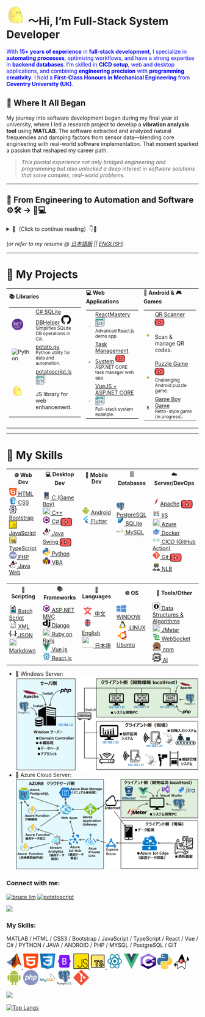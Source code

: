 # <img src="https://github.com/potatoscript/MyDocuments/blob/main/potato.png" width="50px"> **～Hi**, I’m Full-Stack System Developer 

<span style="color:blue;">With <strong>15+ years of experience</strong> in <strong>full-stack development</strong>, I specialize in <strong>automating processes</strong>, optimizing workflows, and have a strong expertise in <strong>backend databases</strong>. I’m skilled in <strong>CICD setup</strong>, web and desktop applications, and combining <strong>engineering precision</strong> with <strong>programming creativity</strong>. I hold a <strong>First-Class Honours in Mechanical Engineering</strong> from <strong>Coventry University (UK)</strong>.</span>



## 🔧 Where It All Began

My journey into software development began during my final year at university, where I led a research project to develop a **vibration analysis tool** using **MATLAB**. The software extracted and analyzed natural frequencies and damping factors from sensor data—blending core engineering with real-world software implementation. That moment sparked a passion that reshaped my career path.

> _This pivotal experience not only bridged engineering and programming but also unlocked a deep interest in software solutions that solve complex, real-world problems._

---

## 💼 From Engineering to Automation and Software ⚙️🛠️ → 🧠💻  

<details>
  <summary>🥔（Click to continue reading）👇📖</summary> 
  <br>

After graduation, I started my career in **Singapore** as an **Oilseal Product Designer & Production Engineer**, designing components, tooling, and production workflows. I quickly realized the potential of software to streamline processes, so I built an internal **Production Information Management System**, dramatically improving efficiency on the shop floor.

My three-year assignment at the **Thailand branch** further honed my automation skills—leading cost-reduction projects and collaborating with vendors to build custom production machinery. These hands-on experiences gave me a rare edge: combining physical systems knowledge with digital transformation expertise.

<img src="https://github.com/potatoscript/MyDocuments/blob/main/Design_Engineer_Jobs.png?raw=true" width=600px />

---

## 💻 From Engineer to Full-Stack Developer

As I transitioned into full-time development, I mastered a broad tech stack, including:

- 🧠 **Languages**: Java, C#, Python, JavaScript, PHP, SQL  
- 🎨 **Frontend**: HTML, CSS, Vue.js, React.js  
- 🛠️ **Backend**: ASP.NET Core, Python (Flask/FastAPI), Node.js  
- 🗄️ **Databases**: SQLite, MySQL, PostgreSQL  
- ☁️ **Cloud & Infrastructure**: Azure, Windows Server (IIS, Apache)  
- 🔄 **DevOps & Tools**: Git, GitHub, GitLab, SharePoint, CI/CD pipelines, Docker

---

Key projects include:

- 🧩 **[Potato.js](https://potatoscript.github.io/homepage/)** – a custom JavaScript library  
- 📱 **[QR Scanner Organizer](https://youtu.be/2Gj8fluQQpQ?si=Q4U6LB6IctjtIGM0)** – an Android app for scanning and organizing QR data  
- 🌐 **Web system** using **Vue.js + ASP.NET Core API** for full-stack functionality  
- 🧠 Efficiently handled **1,000,000+ daily wafer data records** in CSV format for a semiconductor company, converting and managing them with Python into a structured database

---

## 🧠 Current Focus: CAD System Development

I'm currently working on a fully custom **2D CAD system**, integrating:

- **C++ (Open CASCADE)** for geometric computations  
- **C# WPF** for desktop UI/UX development

This project is the culmination of my engineering and programming experience—building a CAD tool from the ground up with precision geometry handling and real-time dimension editing.

<img src="https://github.com/potatoscript/MyDocuments/blob/main/python.dev.env.png?raw=true" width=600px />

---

## 👨‍💻 Developer Mindset

- 💡 **Problem Solver**: Whether it’s factory automation or database transformation, I love creating scalable, long-term solutions.
- 🔁 **Continuous Learner**: I regularly upgrade my skill set, from cloud servers to advanced UI frameworks.
- 🤝 **Team Collaborator**: I’ve led cross-border teams, managed version control using **Git**, and used **GitHub Projects** and **SharePoint** to ensure smooth collaboration and documentation.

---

## 🌟 Let’s Connect

If you’re looking for a high-impact developer with a strong engineering backbone and a love for clean, scalable code—**I’m PotatoScript, and I’m ready to build the future with you.**

---

<details>
  <summary>日本語バージョンはこちら ▶️（Click to expand）👇📖</summary>
<br>

**<img src="https://github.com/potatoscript/MyDocuments/blob/main/potato.png" width="50px"> ようこそ、私は フルスタック・システム開発者**  
Webおよびデスクトップアプリケーションの開発に**15年以上の実務経験**を持ち、**エンジニアリングの精密さ**と**プログラミングの創造性**を兼ね備えた開発者です。  
イギリスの**コヴェントリー大学**にて**機械工学のファーストクラス優等学士**を取得し、確かな学術基盤を築きました。

---

### 🔧 すべての始まり

ソフトウェア開発の旅は、大学最終年度の研究プロジェクトから始まりました。  
**MATLAB**を用いて、センサーデータから**固有振動数と減衰係数を抽出・解析する振動解析ツール**を開発。  
このプロジェクトにより、**エンジニアリングの理論と現実世界のソフトウェア実装**が融合し、  
私のキャリアを大きく変える情熱が芽生えました。

この転機となる経験は、**工学とプログラミングの橋渡し**となり、  
**複雑な現場の課題を解決するソフトウェアソリューション**への深い関心を引き出しました。

---

### 💼 エンジニアから自動化・ソフトウェア開発へ

卒業後は、**シンガポールにてオイルシール製品設計・生産エンジニア**としてキャリアをスタート。  
部品設計、金型設計、製造プロセスの構築を担当しました。

やがて、**ソフトウェアが現場の効率を劇的に改善できる**と気づき、  
独自の**生産情報管理システム（PIMS）**を開発。現場の業務効率を飛躍的に向上させました。

その後、**タイ支社への3年間の赴任**を通じて自動化スキルをさらに磨き、  
コスト削減プロジェクトを主導したり、ベンダーと連携して**専用生産装置の設計・導入**を担当。  
こうした経験により、**物理的システムとデジタル変革の両面に強い開発者**としての基盤を築きました。

<img src="https://github.com/potatoscript/MyDocuments/blob/main/Design_Engineer_Jobs.png?raw=true" width=600px />

---

### 💻 エンジニアからフルスタック開発者へ

その後、本格的に開発者としての道へシフトし、以下の技術スタックを習得しました：

- 🧠 **使用言語**：Java, C#, Python, JavaScript, PHP, SQL など  
- 🎨 **フロントエンド**：HTML, CSS, Vue.js, React.js  
- 🛠️ **バックエンド**：ASP.NET Core, Python（Flask/FastAPI）, Node.js  
- 🗄️ **データベース**：SQLite, MySQL, PostgreSQL  
- ☁️ **クラウド・インフラ**：Azure, Windows Server（IIS / Apache）  
- 🔄 **DevOps・開発ツール**：Git, GitHub, GitLab, SharePoint, CI/CD, Docker など

主なプロジェクトには：

🧩 **Potato.js** – 独自のJavaScriptライブラリ  
📱 **QR Scanner Organizer** – QRコードを読み取り・整理するAndroidアプリ  
🌐 **Vue.js + ASP.NET Core API**を組み合わせたWebシステム  
🧠 **半導体企業向けCSVデータ処理** – Pythonで1日100万件超のウェーハデータをデータベースに変換・管理

---

### 🧠 現在の注力分野：CADシステム開発

現在は、**2D CADシステムのフルスクラッチ開発**に取り組んでいます。

- **C++（Open CASCADE）**：ジオメトリ演算  
- **C# WPF**：デスクトップUI/UX開発  

このプロジェクトは、私の**工学的知見と開発経験**の集大成であり、  
**精密なジオメトリ処理**と**リアルタイム寸法編集機能**を備えたプロ向けCADツールを目指しています。

<img src="https://github.com/potatoscript/MyDocuments/blob/main/python.dev.env.png?raw=true" width=600px />

---

### 👨‍💻 開発者マインドセット

💡 **問題解決思考**：工場の自動化からDB変換まで、スケーラブルで持続可能なソリューションが大好きです。  
🔁 **継続的な学習**：クラウド技術から高度なUIフレームワークまで、常にスキルをアップデートしています。  
🤝 **チームワーク重視**：海外チームをリードし、GitやSharePointで円滑なバージョン管理・情報共有を実現してきました。

---

### 🌟 つながりましょう！

**エンジニアとしての確かなバックボーン**と  
**クリーンでスケーラブルなコード愛**を持つ開発者をお探しなら、  
私は**PotatoScript**。一緒に未来を構築しましょう！

</details>

---

</details>

(*or refer to my resume @ [日本語版](https://potatoscript.github.io/resume-japanese/) ||  [ENGLISH](https://potatoscript.github.io/resume-english/)*)

---

<!--
 - 📗 I had created a JavaScript Library, Python Library and c# SQLite Database Library

- 📗 I had created an Android App : [QR Scanner Organizer](https://youtu.be/2Gj8fluQQpQ?si=Q4U6LB6IctjtIGM0)

- 🔭 I have been working on a project that uses Vue.js as the frontend and Asp.net Core API as the backend.: [Web Application](https://potatoscript.github.io/system-vuejs)

- 🌱 I’m currently learning **CICD**
        - SaaS Platform
        - end-to-end DevOps toolchain for developing and deploying software

  <img src="https://encrypted-tbn0.gstatic.com/images?q=tbn:ANd9GcRHismpoeOqCS_Z26tTK70sQgdCK6fjZL3emA&usqp=CAU" />

<h3 align="left">Contributing 寄稿:</h3>
-->

# 🧩 **My Projects**

<table style="width:100%; border-collapse:collapse;">
  <tr>
    <td>
      <b>📚 Libraries</b>
      <table style="width:100%; border-collapse:collapse;">
        <tr>
          <td><img src="https://github.com/potatoscript/MyDocuments/blob/main/asp.net.core.png" alt="ASP.NET CORE" width="30"/></td>
          <td>
            <a href="https://www.nuget.org/packages/Potato.SQLite" target="_blank">C# SQLite DBHelper</a>
            <a href="https://github.com/potatoscript/PotatoSQLite" target="_blank">
              <img src="https://github.com/potatoscript/MyDocuments/blob/main/github.png" alt="GitHub" width="25"/>
            </a>
            <div style="font-size:smaller;">Simplifies SQLite DB operations in C#.</div>
          </td>
        </tr>
        <tr>
          <td><img src="https://cdn.iconscout.com/icon/free/png-256/python-3521655-2945099.png" alt="Python" width="25"/></td>
          <td>
            <a href="https://github.com/potatoscript/potatopy" target="_blank">potato.py</a>
            <div style="font-size:smaller;">Python utility for data and automation.</div>
          </td>
        </tr>
        <tr>
          <td><img src="https://github.com/potatoscript/MyDocuments/blob/main/potato.png" alt="potatoscript" width="30"/></td>
          <td>
            <a href="https://github.com/potatoscript/potatojs" target="_blank">potatoscript.js</a>
            <a href="https://potatoscript.github.io/potatojs/" target="_blank">
              <img src="https://github.com/potatoscript/MyDocuments/blob/main/webapp.png" alt="Demo" width="25"/>
            </a>
            <p>JS library for web enhancement.</p>
          </td>
        </tr>
      </table>
    </td>
    <td style="vertical-align:top; width:30%;">
      <b>💻 Web Applications</b>
      <table style="width:100%; border-collapse:collapse;">
        <tr>
          <td><img src="https://github.com/potatoscript/MyDocuments/blob/main/react.png" alt="React" width="30"/></td>
          <td>
            <a href="https://github.com/potatoscript/ReactMastery" target="_blank">ReactMastery</a>
            <a href="https://potatoscript.github.io/ReactMastery/" target="_blank">
              <img src="https://github.com/potatoscript/MyDocuments/blob/main/webapp.png" alt="Demo" width="25"/>
            </a>
            <div style="font-size:smaller;">Advanced React.js demo app.</div>
          </td>
        </tr>
        <tr>
          <td><img src="https://github.com/potatoscript/MyDocuments/blob/main/asp.net.core.png" alt="ASP.NET CORE" width="30"/></td>
          <td>
            <a href="https://github.com/potatoscript/TaskManagementSystem" target="_blank">Task Management System</a>
            <a href="https://youtu.be/l6kjuRGdE9g?si=ZvcerMOhOQRrBZMA" target="_blank">
              <img src="https://github.com/potatoscript/MyDocuments/blob/main/youtube.png" alt="YouTube" width="25"/>
            </a>
            <div style="font-size:smaller;">ASP.NET CORE task manager web app.</div>
          </td>
        </tr>
        <tr>
          <td>
            <img src="https://github.com/potatoscript/MyDocuments/blob/main/vue.png" alt="VueJS" width="30"/>
          </td>
          <td>
            <a href="https://github.com/potatoscript/system-vuejs" target="_blank">VueJS + ASP.NET CORE</a>
            <a href="https://potatoscript.github.io/system-vuejs" target="_blank">
              <img src="https://github.com/potatoscript/MyDocuments/blob/main/webapp.png" alt="Demo" width="25"/>
            </a>
            <div style="font-size:smaller;">Full-stack system example.</div>
          </td>
        </tr>
      </table>
    </td>
    <td style="vertical-align:top; width:30%;">
      <b>📱 Android & 🎮 Games</b>
      <table style="width:100%; border-collapse:collapse;">
        <tr>
          <td><img src="https://github.com/potatoscript/MyDocuments/blob/main/android.png" alt="Android" width="30"/></td>
          <td>
            <a href="https://github.com/potatoscript/XQR-Scanner" target="_blank">QR Scanner</a>
            <a href="https://youtu.be/2Gj8fluQQpQ?si=Gfgu63vaptn9pSas" target="_blank">
              <img src="https://github.com/potatoscript/MyDocuments/blob/main/youtube.png" alt="YouTube" width="25"/>
            </a>
            <p> Scan & manage QR codes.</p>
          </td>
        </tr>
        <tr>
          <td><img src="https://github.com/potatoscript/MyDocuments/blob/main/android.png" alt="Android" width="30"/></td>
          <td>
            <a href="https://github.com/potatoscript/Ali-Adventure-Android-Game" target="_blank">Puzzle Game</a>
            <a href="https://youtu.be/StOMRz5UMhk?si=UyT4rdag-P9pY5EB" target="_blank">
              <img src="https://github.com/potatoscript/MyDocuments/blob/main/youtube.png" alt="YouTube" width="25"/>
            </a>
            <div style="font-size:smaller;">Challenging Android puzzle game.</div>
          </td>
        </tr>
        <tr>
          <td><img src="https://github.com/potatoscript/MyDocuments/blob/main/gameboy.png" alt="Game Boy" width="30"/></td>
          <td>
            <a href="https://github.com/potatoscript/gameboy/wiki" target="_blank">Game Boy Game</a>
            <div style="font-size:smaller;">Retro-style game (in progress).</div>
          </td>
        </tr>
      </table>
    </td>
  </tr>
</table>

---

# 🎯 **My Skills**

<table>
  <tr>
    <th>🌐 Web Dev</th>
    <th>💻 Desktop Dev</th>
    <th>📱 Mobile Dev</th>
    <th>🗄️ Databases</th>
    <th>☁️ Server/DevOps</th>
  </tr>
  <tr>
    <td>
      <a href="https://github.com/potatoscript/html/wiki" target="_blank">
        <img src="https://github.com/potatoscript/MyDocuments/blob/main/html5.png" width="20" height="20"> HTML
      </a><br>
      <a href="https://github.com/potatoscript/css3/wiki" target="_blank">
        <img src="https://raw.githubusercontent.com/devicons/devicon/master/icons/css3/css3-original-wordmark.svg" width="20" height="20"> CSS
      </a><br>
      <a href="https://github.com/potatoscript/bootstrap/wiki" target="_blank">
        <img src="https://github.com/potatoscript/MyDocuments/blob/main/Bootstrap.png" width="20" height="20"> Bootstrap
      </a><br>
      <a href="https://github.com/potatoscript/JavaScript/wiki" target="_blank">
        <img src="https://github.com/potatoscript/MyDocuments/blob/main/javascript.png" width="20" height="20"> JavaScript
      </a><br>
      <a href="https://github.com/potatoscript/TypeScript/wiki" target="_blank">
        <img src="https://github.com/potatoscript/MyDocuments/blob/main/typescript.png" width="20" height="20"> TypeScript
      </a><br>
      <a href="https://github.com/potatoscript/php/wiki" target="_blank">
        <img src="https://github.com/potatoscript/MyDocuments/blob/main/php.png" width="20" height="20"> PHP
      </a><br>
      <a href="https://github.com/potatoscript/JavaWeb" target="_blank">
        <img src="https://github.com/potatoscript/MyDocuments/blob/main/java.png" width="20" height="20"> Java Web
      </a><br>
      <br>
    </td>
    <td>
      <a href="https://github.com/potatoscript/c" target="_blank">
        <img src="https://github.com/potatoscript/MyDocuments/blob/main/gameboy.png" alt="Game Boy" width="20" height="20"/> C (Game Boy)
      </a><br>
      <a href="https://github.com/potatoscript/cpp" target="_blank">
        <img src="https://e7.pngegg.com/pngimages/251/949/png-clipart-computer-icons-c-others-text-logo.png" width="20" height="20"> C++
      </a><br>
      <a href="https://github.com/potatoscript/csharp/wiki" target="_blank">
        <img src="https://raw.githubusercontent.com/devicons/devicon/master/icons/csharp/csharp-original.svg" width="20" height="20"> C#
      </a>
      <a href="https://youtu.be/a60aGfwdWj8" target="_blank"> <img align="center" src="https://github.com/potatoscript/MyDocuments/blob/main/youtube.png" alt="potatoscript" height="30" width="30" /></a><br>
      <a href="https://github.com/potatoscript/JavaSwing/wiki" target="_blank">
        <img src="https://github.com/potatoscript/MyDocuments/blob/main/java.png" width="20" height="20"> Java Swing
      </a> 
      <a href="https://youtu.be/u2oacxGapfE?si=2F61kkiwhQibqbFN" target="_blank"><img align="center" src="https://github.com/potatoscript/MyDocuments/blob/main/youtube.png" alt="potatoscript" height="30" width="30" /><br>
      <a href="https://github.com/potatoscript/python" target="_blank">
        <img src="https://github.com/potatoscript/MyDocuments/blob/main/python.png" width="20" height="20"> Python
      </a><br>
      <a href="https://github.com/potatoscript/vba/wiki" target="_blank">
        <img src="https://github.com/potatoscript/MyDocuments/blob/main/vba.png" width="20" height="20"> VBA
      </a><br>
      <br>
      <br>
    </td>
    <td>
      <a href="https://github.com/potatoscript/android/wiki" target="_blank">
        <img src="https://github.com/potatoscript/MyDocuments/blob/main/android.png" width="20" height="20"> Android
      </a><br>
      <a href="https://github.com/potatoscript/flutter" target="_blank">
        <img src="https://github.com/potatoscript/MyDocuments/blob/main/flutter.png" width="20" height="20"> Flutter
      </a><br>
      <br>
      <br>
      <br>
      <br>
      <br>
      <br>
    </td>
    <td>
      <a href="https://github.com/potatoscript/sql/wiki" target="_blank">
        <img src="https://github.com/potatoscript/MyDocuments/blob/main/postgresql.png" width="20" height="20"> PostgreSQL
      </a><br>
      <a href="https://github.com/potatoscript/sqlite/wiki" target="_blank">
        <img src="https://github.com/potatoscript/MyDocuments/blob/main/sqlite.png" width="20" height="20"> SQLite
      </a><br>
      <a href="https://github.com/potatoscript/mysql/wiki" target="_blank">
        <img src="https://raw.githubusercontent.com/devicons/devicon/master/icons/mysql/mysql-original-wordmark.svg" width="20" height="20"> MySQL
      </a><br>
      <br>
      <br>
      <br>
      <br>
      <br>
    </td>
    <td>
      <a href="https://github.com/potatoscript/Apache" target="_blank">
        <img src="https://github.com/potatoscript/MyDocuments/blob/main/apache.png" width="20" height="20">Apache</a>
      <a href="https://youtu.be/Eyj2oz_Uqms" target="_blank"><img align="center" src="https://github.com/potatoscript/MyDocuments/blob/main/youtube.png" alt="potatoscript" height="30" width="30" /></a><br>
      <a href="https://github.com/potatoscript/server/wiki" target="_blank">
        <img src="https://github.com/potatoscript/MyDocuments/blob/main/IIS.png" width="20" height="20"> IIS
      </a><br>
      <a href="https://github.com/potatoscript/Azure/wiki" target="_blank">
        <img src="https://upload.wikimedia.org/wikipedia/commons/thumb/f/fa/Microsoft_Azure.svg/1200px-Microsoft_Azure.svg.png" width="20" height="20"> Azure
      </a><br>
      <a href="https://github.com/potatoscript/docker/wiki" target="_blank">
        <img src="https://github.com/potatoscript/MyDocuments/blob/main/docker.png" width="20" height="20"> Docker
      </a><br>
      <a href="https://github.com/potatoscript/CICD" target="_blank">
        <img src="https://github.com/potatoscript/MyDocuments/blob/main/CICD_icon2.png" width="20" height="20"> CICD (GitHub Action)
      </a><br>
      <a href="https://github.com/potatoscript/git/wiki" target="_blank">
        <img src="https://github.com/potatoscript/MyDocuments/blob/main/git.png" width="20" height="20"> Git
      </a>
      <a href="https://youtu.be/LK8B8m4IBSg" target="_blank"><img align="center" src="https://github.com/potatoscript/MyDocuments/blob/main/youtube.png" alt="potatoscript" height="30" width="30" /></a><br>
      <a href="https://github.com/potatoscript/Network-Load-Balancer" target="_blank">
        <img src="https://github.com/potatoscript/MyDocuments/blob/main/NLB.png" width="20" height="20"> NLB
      </a><br>
    </td>
  </tr>
  <tr>
    <th>🐍 Scripting</th>
    <th>📚 Frameworks</th>
    <th>📝 Languages</th>
    <th>🌐 OS</th>
    <th>🧰 Tools/Other</th>
  </tr>
  <tr>
    <td>
      <a href="https://github.com/potatoscript/batchscript/wiki" target="_blank">
        <img src="https://github.com/potatoscript/MyDocuments/blob/main/bat.png" width="20" height="20"> Batch Script
      </a><br>
      <a href="https://github.com/potatoscript/xml" target="_blank">
        <img src="https://github.com/potatoscript/MyDocuments/blob/main/xml.png" width="20" height="20"> XML
      </a><br>
      <a href="https://github.com/potatoscript/json" target="_blank">
        <img src="https://github.com/potatoscript/MyDocuments/blob/main/json.png" width="20" height="20"> JSON
      </a><br>
      <a href="https://github.com/potatoscript/markdown" target="_blank">
        <img src="https://cdn.icon-icons.com/icons2/2699/PNG/512/markdown_here_logo_icon_169967.png" width="20" height="20"> Markdown
      </a><br>
      <br>
    </td>
    <td>
      <a href="https://github.com/potatoscript/asp.net.mvc/wiki" target="_blank">
        <img src="https://raw.githubusercontent.com/devicons/devicon/master/icons/csharp/csharp-original.svg" width="20" height="20"> ASP.NET MVC
      </a><br>
      <a href="https://github.com/potatoscript/django/wiki" target="_blank">
        <img src="https://github.com/potatoscript/MyDocuments/blob/main/django.png" width="20" height="20"> Django
      </a><br>
      <a href="https://github.com/potatoscript/ruby/wiki" target="_blank">
        <img src="https://cdn-icons-png.flaticon.com/512/919/919842.png" width="20" height="20"> Ruby on Rails
      </a><br>
      <a href="https://github.com/potatoscript/vue/wiki" target="_blank">
        <img src="https://github.com/potatoscript/MyDocuments/blob/main/vue.png" width="20" height="20"> Vue.js
      </a><br>
      <a href="https://github.com/potatoscript/react/wiki" target="_blank">
        <img src="https://github.com/potatoscript/MyDocuments/blob/main/react.png" width="20" height="20"> React.js
      </a><br>
    </td>
    <td>
      <a href="" target="_blank">
        <img src="https://github.com/potatoscript/MyDocuments/blob/main/chinese.png" width="30" height="30"> 中文
      </a><br>
      <a href="https://github.com/potatoscript/MyDocuments/blob/main/potatoTOEIC.png" target="_blank">
        <img src="https://github.com/potatoscript/MyDocuments/blob/main/English.png" width="30" height="30"> English
      </a><br>
      <a href="https://github.com/potatoscript/Japanese" target="_blank">
        <img src="https://upload.wikimedia.org/wikipedia/commons/thumb/0/0f/Japanese_icon_%28for_user_box%29_2.svg/1200px-Japanese_icon_%28for_user_box%29_2.svg.png" width="30" height="30"> 日本語
      </a><br>
      <br>
      <br>
    </td>
    <td>
      <a href="https://github.com/potatoscript/windows-os/wiki" target="_blank">
        <img src="https://github.com/potatoscript/MyDocuments/blob/main/window.png" width="25" height="20"> WINDOW
      </a><br>
      <a href="https://github.com/potatoscript/linux/wiki" target="_blank">
        <img src="https://github.com/potatoscript/MyDocuments/blob/main/linux.png" width="30" height="25"> LINUX
      </a><br>
      <a href="https://github.com/potatoscript/ubuntu/wiki" target="_blank">
        <img src="https://github.com/potatoscript/MyDocuments/blob/main/Ubuntu.png" width="30" height="25"> Ubuntu
      </a><br>
      <br>
      <br>
    </td>
    <td>
      <a href="https://github.com/potatoscript/dsa/wiki" target="_blank">
        <img src="https://github.com/potatoscript/MyDocuments/blob/main/big-o.png" width="20" height="20"> Data Structures & Algorithms</a><br>
      <a href="https://github.com/potatoscript/JMeter/wiki" target="_blank">
        <img src="https://www.wizcase.com/wp-content/uploads/2022/07/jmeter-logo.png" width="20" height="20"> JMeter
      </a><br>
      <a href="https://github.com/potatoscript/websocket/wiki" target="_blank">
        <img src="https://github.com/potatoscript/MyDocuments/blob/main/WebSocket.png" width="20" height="20"> WebSocket
      </a><br>
      <a href="https://github.com/potatoscript/npm" target="_blank">
        <img src="https://github.com/potatoscript/MyDocuments/blob/main/npm.png" alt="npm" width="23" height="25"/> npm
      </a><br>
      <a href="https://github.com/potatoscript/ai" target="_blank">
        <img src="https://github.com/potatoscript/MyDocuments/blob/main/AI.png" alt="npm" width="23" height="25"/> AI
      </a>
    </td>
  </tr>
</table>


- 🌱 Windows Server:
  <img src="https://github.com/potatoscript/MyDocuments/blob/main/windows_server.png?raw=true" />
- 🌱 Azure Cloud Server:
  <img src="https://github.com/potatoscript/MyDocuments/blob/main/azure_server.png?raw=true" />

<h3 align="left">Connect with me:</h3>
<p align="left">
<a href="https://www.facebook.com/potatofacebook" target="_blank"><img align="center" src="https://cdn.jsdelivr.net/npm/simple-icons@3.0.1/icons/facebook.svg" alt="bruce lim" height="30" width="40" /></a>
<a href="https://www.youtube.com/@PotatoTutorial" target="_blank"><img align="center" src="https://cdn.jsdelivr.net/npm/simple-icons@3.0.1/icons/youtube.svg" alt="potatoscript" height="30" width="40" /></a>
</p>

![](https://visitor-badge.laobi.icu/badge?page_id=potatoscript.potatoscript)

<h3 align="left">My Skills:</h3>
<p> MATLAB / HTML / CSS3 / Bootstrap / JavaScript / TypeScript / React / Vue / C# /  PYTHON / JAVA  / ANDROID / PHP / MYSQL  / PostgreSQL / GIT </p>
<p align="left"> 
  <a href="https://www.mathworks.com/" target="_blank"> <img src="https://github.com/potatoscript/MyDocuments/blob/main/matlab.png" alt="matlab" width="40" height="40"/>  </a>
  <a href="https://www.w3.org/html/" target="_blank"> <img src="https://github.com/potatoscript/MyDocuments/blob/main/html5.png" alt="html5" width="40" height="40"/></a><a>  </a>
  <a href="https://www.w3schools.com/css/" target="_blank"> <img src="https://github.com/potatoscript/MyDocuments/blob/main/css3.png" alt="css3" width="40" height="40"/></a><a>  </a>
  <a href="https://getbootstrap.com/" target="_blank"> <img src="https://github.com/potatoscript/MyDocuments/blob/main/bootstrap.png" alt="Bootstrap" width="40" height="40"/></a><a>  </a>
  <a href="https://developer.mozilla.org/en-US/docs/Web/JavaScript" target="_blank"> <img src="https://github.com/potatoscript/MyDocuments/blob/main/javascript.png" alt="javascript" width="40" height="40"/> </a><a>  </a>
  <a href="https://www.typescriptlang.org/" target="_blank"> <img src="https://github.com/potatoscript/MyDocuments/blob/main/typescript.png" alt="Typescript" width="40" height="40"/> </a><a>  </a>
  <a href="https://react.dev/" target="_blank"> <img src="https://github.com/potatoscript/MyDocuments/blob/main/react.png" alt="react.js" width="40" height="40"/></a><a>  </a>
  <a href="https://vuejs.org/" target="_blank"> <img src="https://github.com/potatoscript/MyDocuments/blob/main/vue.png" alt="vue.js" width="40" height="40"/></a><a>  </a>
  <a href="https://www.w3schools.com/cs/" target="_blank"> <img src="https://github.com/potatoscript/MyDocuments/blob/main/c-sharp.png" alt="csharp" width="40" height="40"/></a><a>  </a>
  <a href="https://pypi.org/" target="_blank"> <img src="https://github.com/potatoscript/MyDocuments/blob/main/python.png" alt="python" width="40" height="40"/></a><a>  </a>
  <a href="https://www.java.com" target="_blank"> <img src="https://github.com/potatoscript/MyDocuments/blob/main/java.png" alt="java" width="40" height="40"/></a><a>  </a>
  <a href="https://developer.android.com" target="_blank"> <img src="https://github.com/potatoscript/MyDocuments/blob/main/android.png" alt="android" width="40" height="40"/></a><a>  </a> 
  <a href="https://www.php.net" target="_blank"> <img src="https://github.com/potatoscript/MyDocuments/blob/main/php.png" alt="php" width="40" height="40"/></a><a>  </a> 
  <a href="https://www.mysql.com/" target="_blank"> <img src="https://raw.githubusercontent.com/devicons/devicon/master/icons/mysql/mysql-original-wordmark.svg" alt="mysql" width="40" height="40"/></a><a>  </a> 
  <a href="https://www.postgresql.org" target="_blank"> <img src="https://raw.githubusercontent.com/devicons/devicon/master/icons/postgresql/postgresql-original-wordmark.svg" alt="postgresql" width="40" height="40"/></a><a>  </a>
  <a href="https://git-scm.com/" target="_blank"> <img src="https://github.com/potatoscript/MyDocuments/blob/main/git.png" alt="git" width="40" height="40"/></a><a>  </a>
</p>

[![](https://github-readme-stats.vercel.app/api?username=potatoscript)](https://github.com/potatoscript)

[![Top Langs](https://github-readme-stats.vercel.app/api/top-langs/?username=potatoscript&langs_count=10)](https://github.com/potatoscript/github-readme-stats)
